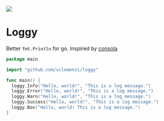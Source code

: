 ![](https://i.imgur.com/T0L9C5v.png)

# Loggy
Better `fmt.Println` for go. Inspired by [consola](https://github.com/unjs/consola)

```go
package main

import "github.com/vclemenzi/loggy"

func main() {
  loggy.Info("Hello, world!", "This is a log message.")
  loggy.Error("Hello, world!", "This is a log message.")
  loggy.Warn("Hello, world!", "This is a log message.")
  loggy.Success("Hello, world!", "This is a log message.")
  loggy.Box("Hello, world! This is a log message.")
}
```
